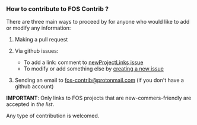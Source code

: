 
### How to contribute to **FOS Contrib** ?
There are three main ways to proceed by for anyone who would like to add or modify any information:

1. Making a pull request

2. Via github issues: 
    * To add a link: comment to [newProjectLinks issue](http://github.com/fos-contrib/fos-contrib.github.io/issues/projectLinks)
    * To modify or add something else by [creating a new issue](http://github.com/fos-contrib/fos-contrib.github.io/issues)
3. Sending an email to fos-contrib@protonmail.com (if you don't have a github account)


**IMPORTANT**: Only links to FOS projects that are new-commers-friendly are accepted in *the list*. 

Any type of contribution is welcomed.

